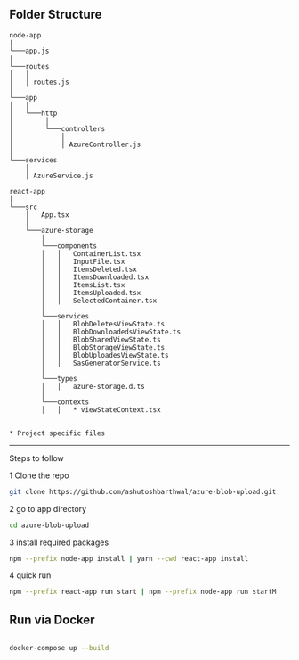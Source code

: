 ## Folder Structure

```
node-app
|
└───app.js
|
└───routes
│   │ 
│   │ routes.js
│
└───app
│   │
│   └───http
│        │   
│        └───controllers
│            │ 
│            │ AzureController.js
│
└───services
    │ 
    │ AzureService.js

react-app
|
└───src
    │   App.tsx
    │
    └───azure-storage
        │
        └───components
        │   │   ContainerList.tsx
        │   │   InputFile.tsx
        │   │   ItemsDeleted.tsx
        │   │   ItemsDownloaded.tsx
        │   │   ItemsList.tsx
        │   │   ItemsUploaded.tsx
        │   │   SelectedContainer.tsx
        │
        └───services
        │   │   BlobDeletesViewState.ts
        │   │   BlobDownloadedsViewState.ts
        │   │   BlobSharedViewState.ts
        │   │   BlobStorageViewState.ts
        │   │   BlobUploadesViewState.ts
        │   │   SasGeneratorService.ts
        │
        └───types
        │   │   azure-storage.d.ts
        │
        └───contexts
        │   │   * viewStateContext.tsx


* Project specific files
```

---

Steps to follow 

1 Clone the repo 

````sh
git clone https://github.com/ashutoshbarthwal/azure-blob-upload.git
````

2 go to app directory

````sh
cd azure-blob-upload
````

3 install required packages

````sh
npm --prefix node-app install | yarn --cwd react-app install
````

4 quick run 

````sh 
npm --prefix react-app run start | npm --prefix node-app run startM
````

## Run via Docker

````sh

docker-compose up --build

````
